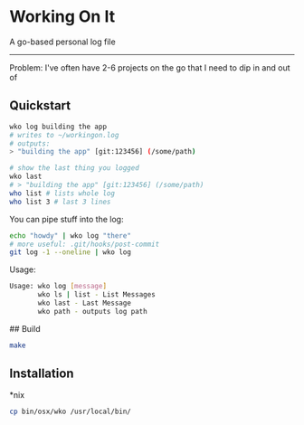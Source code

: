 # Working On It 

A go-based personal log file

---

Problem: I've often have 2-6 projects on the go that I need to dip in and out of




## Quickstart

```sh
wko log building the app
# writes to ~/workingon.log
# outputs: 
> "building the app" [git:123456] (/some/path)

# show the last thing you logged
wko last 
# > "building the app" [git:123456] (/some/path)
who list # lists whole log
who list 3 # last 3 lines

```

You can pipe stuff into the log:

```sh
echo "howdy" | wko log "there"
# more useful: .git/hooks/post-commit
git log -1 --oneline | wko log

```

Usage:

```sh
Usage: wko log [message]
       wko ls | list - List Messages
       wko last - Last Message
       wko path - outputs log path
```


## Build

```sh
make
```


## Installation

*nix

```sh
cp bin/osx/wko /usr/local/bin/
```





